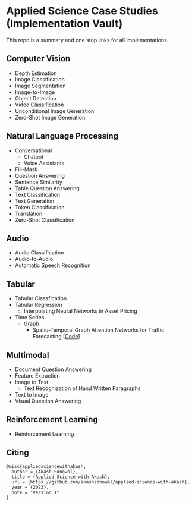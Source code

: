# Applied Science Case Studies (Implementation Vault)

This repo is a summary and one stop links for all implementations.

## Computer Vision

- Depth Estimation
- Image Classification
- Image Segmentation
- Image-to-Image
- Object Detection
- Video Classification
- Unconditional Image Generation
- Zero-Shot Image Generation

## Natural Language Processing
- Conversational
  - Chatbot
  - Voice Assistants
- Fill-Mask
- Question Answering
- Sentence Similarity
- Table Question Answering
- Text Classification
- Text Generation
- Token Classification
- Translation
- Zero-Shot Classification

## Audio
- Audio Classification
- Audio-to-Audio
- Automatic Speech Recognition

## Tabular
- Tabular Classfication
- Tabular Regression
  - Interpolating Neural Networks in Asset Pricing
- Time Series
  - Graph
    - Spatio-Temporal Graph Attention Networks for Traffic Forecasting [[Code](https://github.com/akashsonowal/traffic-forecasting)]

## Multimodal
- Document Question Answering
- Feature Extraction
- Image to Text
  -  Text Recognization of Hand Written Paragraphs
- Text to Image
- Visual Question Answering

## Reinforcement Learning
- Reinforcement Learning

## Citing

```
@misc{appliedsciencewithakash,
  author = {Akash Sonowal},
  title = {Applied Science with Akash},
  url = {https://github.com/akashsonowal/applied-science-with-akash},
  year = {2023},
  note = "Version 1"
}
```
